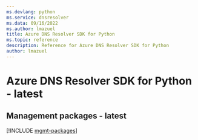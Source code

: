 ```yaml
---
ms.devlang: python
ms.service: dnsresolver
ms.data: 09/16/2022
ms.author: lmazuel
title: Azure DNS Resolver SDK for Python
ms.topic: reference
description: Reference for Azure DNS Resolver SDK for Python
author: lmazuel
---
```

# Azure DNS Resolver SDK for Python - latest

## Management packages - latest
[!INCLUDE [mgmt-packages](dns-resolver-mgmt-index.md)]